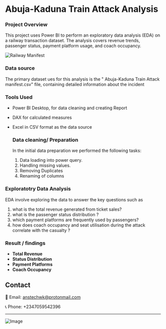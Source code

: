 # Abuja-Kaduna Train Attack Analysis

### Project Overview
This project uses Power BI to perform an exploratory data analysis (EDA) on a railway transaction dataset. The analysis covers revenue trends, passenger status, payment platform usage, and coach occupancy.

![Railway Manifest](https://github.com/user-attachments/assets/d8354c4a-8062-49e8-8ef3-87b76945957e)

### Data source
The primary dataset ues for this analysis is the " Abuja-Kaduna Train Attack manifest.csv" file, containing detailed information about the incident

### Tools Used
- Power BI Desktop, for data  cleaning and creating Report
- DAX for calculated measures 
- Excel in CSV format as the data source

  ### Data cleaning/ Preparation
  In the initial data preparation we performed the following tasks:
  1. Data loading into power query.
  2. Handling missing values.
  3. Removing Duplicates
  4. Renaming of columns

### Exploratotry Data Analysis 
EDA involve exploring the data to answer the key questions such as
1. what is the total revenue generated from ticket sales?
2. what is the passenger status distribution ?
3. which payment platforms are frequently used by passengers?
4. how does coach occupancy and seat utilisation during the attack correlate with the casualty ?
   
### Result / findings
- **Total Revenue** 
- **Status Distribution**
- **Payment Platforms** 
- **Coach Occupancy**

## Contact
📧 Email: anstechwk@protonmail.com

📞 Phone: +2347059542396

------
![Image](https://github.com/user-attachments/assets/68520e45-821a-45c5-980a-edbdd4c4c58d)


